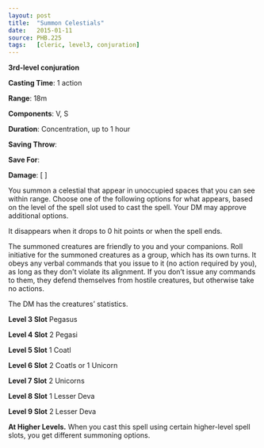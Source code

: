 ```yaml
---
layout: post
title:  "Summon Celestials"
date:   2015-01-11
source: PHB.225
tags:   [cleric, level3, conjuration]
---
```


**3rd-level conjuration**

**Casting Time**: 1 action

**Range**: 18m

**Components**: V, S

**Duration**: Concentration, up to 1 hour

**Saving Throw**:

**Save For**:

**Damage**: [ ]

You summon a celestial that appear in unoccupied spaces that you can see within range. Choose one of the following options for what appears, based on the level of the spell slot used to cast the spell. Your DM may approve additional options.

It disappears when it drops to 0 hit points or when the spell ends.

The summoned creatures are friendly to you and your companions. Roll initiative for the summoned creatures as a group, which has its own turns. It obeys any verbal commands that you issue to it (no action required by you), as long as they don't violate its alignment. If you don’t issue any commands to them, they defend themselves from hostile creatures, but otherwise take no actions.

The DM has the creatures’ statistics.

**Level 3 Slot** Pegasus

**Level 4 Slot** 2 Pegasi

**Level 5 Slot** 1 Coatl

**Level 6 Slot** 2 Coatls or 1 Unicorn

**Level 7 Slot** 2 Unicorns

**Level 8 Slot** 1 Lesser Deva

**Level 9 Slot** 2 Lesser Deva

**At Higher Levels.** When you cast this spell using certain higher-level spell slots, you get different summoning options.
